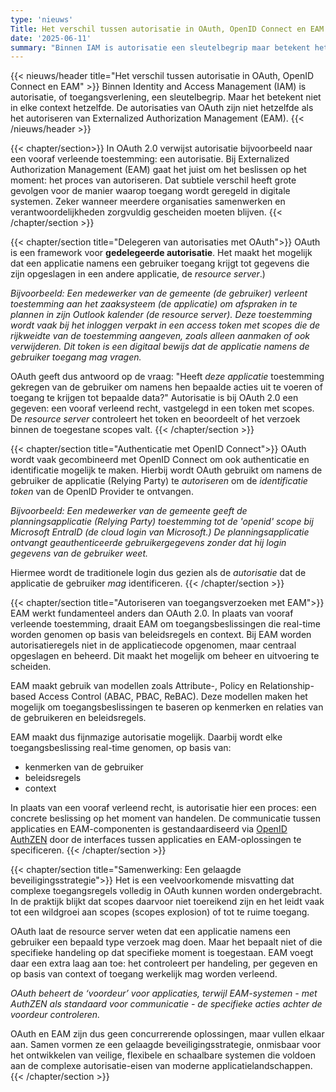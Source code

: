 ```yaml
---
type: 'nieuws'
Title: Het verschil tussen autorisatie in OAuth, OpenID Connect en EAM
date: '2025-06-11'
summary: "Binnen IAM is autorisatie een sleutelbegrip maar betekent het niet altijd hetzelfde. De autorisaties van OAuth en OpenID Connect zijn niet hetzelfde als het autoriseren van Externalized Authorization Management (EAM)."
---
```


{{< nieuws/header title="Het verschil tussen autorisatie in OAuth, OpenID Connect en EAM" >}}
Binnen  Identity and Access Management (IAM) is autorisatie, of toegangsverlening, een sleutelbegrip. Maar het betekent niet in elke context hetzelfde. De autorisaties van OAuth zijn niet hetzelfde als het autoriseren van Externalized Authorization Management (EAM).
{{< /nieuws/header >}}

{{< chapter/section>}}
In OAuth 2.0 verwijst autorisatie bijvoorbeeld naar een vooraf verleende toestemming: een autorisatie. Bij Externalized Authorization Management (EAM) gaat het juist om het beslissen op het moment: het proces van autoriseren. Dat subtiele verschil heeft grote gevolgen voor de manier waarop toegang wordt 
geregeld in digitale systemen. Zeker wanneer meerdere organisaties samenwerken en verantwoordelijkheden zorgvuldig gescheiden moeten blijven.
{{< /chapter/section >}}

{{< chapter/section title="Delegeren van autorisaties met OAuth">}}
OAuth is een framework voor **gedelegeerde autorisatie**. Het maakt het mogelijk dat een applicatie namens een gebruiker toegang krijgt tot gegevens die zijn opgeslagen in een andere applicatie, de *resource server*.)

*Bijvoorbeeld: Een medewerker van de gemeente (de gebruiker) verleent toestemming aan het zaaksysteem (de applicatie) om afspraken in te plannen in zijn Outlook kalender (de resource server). Deze toestemming wordt vaak bij het inloggen verpakt in een access token met scopes die de rijkweidte van de toestemming aangeven, zoals alleen aanmaken of ook verwijderen. Dit token is een digitaal bewijs dat de applicatie namens de gebruiker toegang mag vragen.*

OAuth geeft dus antwoord op de vraag: "Heeft *deze applicatie* toestemming gekregen van de gebruiker om namens hen bepaalde acties uit te voeren of toegang te krijgen tot bepaalde data?" Autorisatie is bij OAuth 2.0 een gegeven: een vooraf verleend recht, vastgelegd in een token met scopes. De *resource server* controleert het token en beoordeelt of het verzoek binnen de toegestane scopes valt.
{{< /chapter/section >}}

{{< chapter/section title="Authenticatie met OpenID Connect">}}
OAuth wordt vaak gecombineerd met OpenID Connect om ook authenticatie en identificatie mogelijk te maken. Hierbij wordt OAuth gebruikt om namens de gebruiker de applicatie (Relying Party) te *autoriseren* om de *identificatie token* van de OpenID Provider te ontvangen. 

*Bijvoorbeeld: Een medewerker van de gemeente geeft de planningsapplicatie (Relying Party) toestemming tot de 'openid' scope bij Microsoft EntraID (de cloud login van Microsoft.) De planningsapplicatie ontvangt geauthenticeerde gebruikergegevens zonder dat hij login gegevens van de gebruiker weet.*

Hiermee wordt de traditionele login dus gezien als de *autorisatie* dat de applicatie de gebruiker *mag* identificeren.
{{< /chapter/section >}}

{{< chapter/section title="Autoriseren van toegangsverzoeken met EAM">}}
EAM werkt fundamenteel anders dan OAuth 2.0. In plaats van vooraf verleende toestemming, draait EAM om toegangsbeslissingen die real-time worden genomen op basis van beleidsregels en context. Bij EAM worden autorisatieregels niet in de applicatiecode opgenomen, maar centraal opgeslagen en beheerd. Dit maakt het mogelijk om beheer en uitvoering te scheiden.

EAM maakt gebruik van modellen zoals Attribute-, Policy en Relationship-based Access Control (ABAC, PBAC, ReBAC). Deze modellen maken het mogelijk om toegangsbeslissingen te baseren op kenmerken en relaties van de gebruikeren en beleidsregels.

EAM maakt dus fijnmazige autorisatie mogelijk. Daarbij wordt elke toegangsbeslissing real-time genomen, op basis van:
- kenmerken van de gebruiker
- beleidsregels
- context

In plaats van een vooraf verleend recht, is autorisatie hier een proces: een 
concrete beslissing op het moment van handelen. De communicatie tussen 
applicaties en EAM-componenten is gestandaardiseerd via [OpenID AuthZEN](/methodiek/standaarden/) 
door de interfaces tussen applicaties en EAM-oplossingen te specificeren.
{{< /chapter/section >}}

{{< chapter/section title="Samenwerking: Een gelaagde beveiligingsstrategie">}}
Het is een veelvoorkomende misvatting dat complexe toegangsregels volledig in OAuth kunnen worden ondergebracht. In de praktijk blijkt dat scopes daarvoor niet toereikend zijn en het leidt vaak tot een wildgroei aan scopes (scopes explosion) of tot te ruime toegang.

OAuth laat de resource server weten dat een applicatie namens een gebruiker een bepaald type verzoek mag doen. Maar het bepaalt niet of die specifieke handeling op dat specifieke moment is toegestaan. EAM voegt daar 
een extra laag aan toe: het controleert per handeling, per gegeven en op basis van context of toegang werkelijk mag worden verleend.

*OAuth beheert de ‘voordeur’ voor applicaties, terwijl EAM-systemen - met AuthZEN als standaard voor communicatie - de specifieke acties achter de voordeur controleren.*

OAuth en EAM zijn dus geen concurrerende oplossingen, maar vullen elkaar aan. Samen vormen ze een gelaagde beveiligingsstrategie, onmisbaar voor het ontwikkelen van veilige, flexibele en schaalbare systemen die voldoen aan de complexe autorisatie-eisen van moderne applicatielandschappen.
{{< /chapter/section >}}
